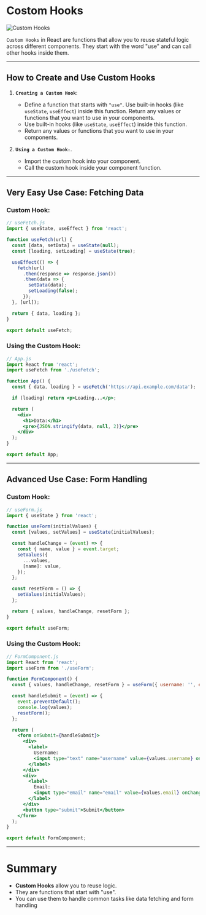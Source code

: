 # Costom Hooks

![Custom Hooks](https://www.mbloging.com/_next/image?url=https%3A%2F%2Fcdn.sanity.io%2Fimages%2Fyynr1uml%2Fproduction%2F49bdcb871b5425e11a8250e629f08aa72804497b-1621x1081.jpg%3Fw%3D1621%26auto%3Dformat&w=3840&q=75)


`Custom Hooks` in React are functions that allow you to reuse stateful logic across different components. They start with the word "use" and can call other hooks inside them.


---

## How to Create and Use Custom Hooks
 1. **`Creating a Custom Hook`**:
    - Define a function that starts with `"use"`.
Use built-in hooks (like `useState`, `useEffect`) inside this function.
Return any values or functions that you want to use in your components.
    - Use built-in hooks (like `useState`, `useEffect`) inside this function.
    - Return any values or functions that you want to use in your components.

 2. **`Using a Custom Hook:`**.
    - Import the custom hook into your component.
    - Call the custom hook inside your component function.

---

## Very Easy Use Case: Fetching Data

### Custom Hook:
```jsx
// useFetch.js
import { useState, useEffect } from 'react';

function useFetch(url) {
  const [data, setData] = useState(null);
  const [loading, setLoading] = useState(true);

  useEffect(() => {
    fetch(url)
      .then(response => response.json())
      .then(data => {
        setData(data);
        setLoading(false);
      });
  }, [url]);

  return { data, loading };
}

export default useFetch;
```
### Using the Custom Hook:
```jsx
// App.js
import React from 'react';
import useFetch from './useFetch';

function App() {
  const { data, loading } = useFetch('https://api.example.com/data');

  if (loading) return <p>Loading...</p>;

  return (
    <div>
      <h1>Data:</h1>
      <pre>{JSON.stringify(data, null, 2)}</pre>
    </div>
  );
}

export default App;
```

--- 

## Advanced Use Case: Form Handling

### Custom Hook:
```jsx
// useForm.js
import { useState } from 'react';

function useForm(initialValues) {
  const [values, setValues] = useState(initialValues);

  const handleChange = (event) => {
    const { name, value } = event.target;
    setValues({
      ...values,
      [name]: value,
    });
  };

  const resetForm = () => {
    setValues(initialValues);
  };

  return { values, handleChange, resetForm };
}

export default useForm;
```

### Using the Custom Hook:
```jsx
// FormComponent.js
import React from 'react';
import useForm from './useForm';

function FormComponent() {
  const { values, handleChange, resetForm } = useForm({ username: '', email: '' });

  const handleSubmit = (event) => {
    event.preventDefault();
    console.log(values);
    resetForm();
  };

  return (
    <form onSubmit={handleSubmit}>
      <div>
        <label>
          Username:
          <input type="text" name="username" value={values.username} onChange={handleChange} />
        </label>
      </div>
      <div>
        <label>
          Email:
          <input type="email" name="email" value={values.email} onChange={handleChange} />
        </label>
      </div>
      <button type="submit">Submit</button>
    </form>
  );
}

export default FormComponent;
```

---

# Summary
- **Custom Hooks** allow you to reuse logic.
- They are functions that start with "use".
- You can use them to handle common tasks like data fetching and form handling